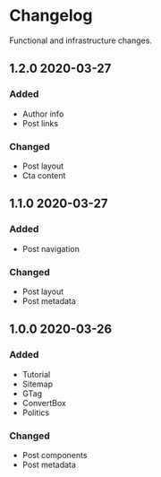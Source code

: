# Changelog

Functional and infrastructure changes.

## 1.2.0 2020-03-27
### Added
- Author info
- Post links

### Changed
- Post layout
- Cta content

## 1.1.0 2020-03-27
### Added
- Post navigation

### Changed
- Post layout
- Post metadata

## 1.0.0 2020-03-26
### Added
- Tutorial
- Sitemap
- GTag
- ConvertBox
- Politics

### Changed
- Post components
- Post metadata